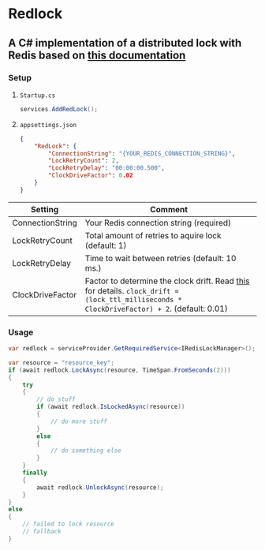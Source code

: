 # Redlock

## A C# implementation of a distributed lock with Redis based on [this documentation](https://redis.io/docs/manual/patterns/distributed-locks/)

### Setup

1. `Startup.cs`
    ```csharp
    services.AddRedLock();
    ```

2. `appsettings.json`
    ```json
    {
        "RedLock": {
            "ConnectionString": "{YOUR_REDIS_CONNECTION_STRING}",
            "LockRetryCount": 2,
            "LockRetryDelay": "00:00:00.500",
            "ClockDriveFactor": 0.02
        }
    }
    ```
| Setting | Comment |
| --- | --- |
| ConnectionString | Your Redis connection string (required) |
| LockRetryCount | Total amount of retries to aquire lock (default: 1) |
| LockRetryDelay | Time to wait between retries (default: 10 ms.) |
| ClockDriveFactor | Factor to determine the clock drift. Read [this](https://redis.io/docs/manual/patterns/distributed-locks/#safety-arguments) for details. `clock_drift = (lock_ttl_milliseconds * ClockDriveFactor) + 2`. (default: 0.01) |

### Usage

```csharp
var redlock = serviceProvider.GetRequiredService<IRedisLockManager>();

var resource = "resource_key";
if (await redlock.LockAsync(resource, TimeSpan.FromSeconds(2)))
{
    try
    {
        // do stuff
        if (await redlock.IsLockedAsync(resource))
        {
            // do more stuff
        }
        else
        {
            // do something else
        }
    }
    finally
    {
        await redlock.UnlockAsync(resource);
    }
}
else
{
    // failed to lock resource
    // fallback
}
```
